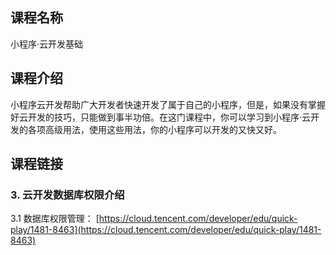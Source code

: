 ## 课程名称
小程序·云开发基础

## 课程介绍
小程序云开发帮助广大开发者快速开发了属于自己的小程序，但是，如果没有掌握好云开发的技巧，只能做到事半功倍。在这门课程中，你可以学习到小程序·云开发的各项高级用法，使用这些用法，你的小程序可以开发的又快又好。

## 课程链接

### 3. 云开发数据库权限介绍

3.1 数据库权限管理：
[https://cloud.tencent.com/developer/edu/quick-play/1481-8463](https://cloud.tencent.com/developer/edu/quick-play/1481-8463)
